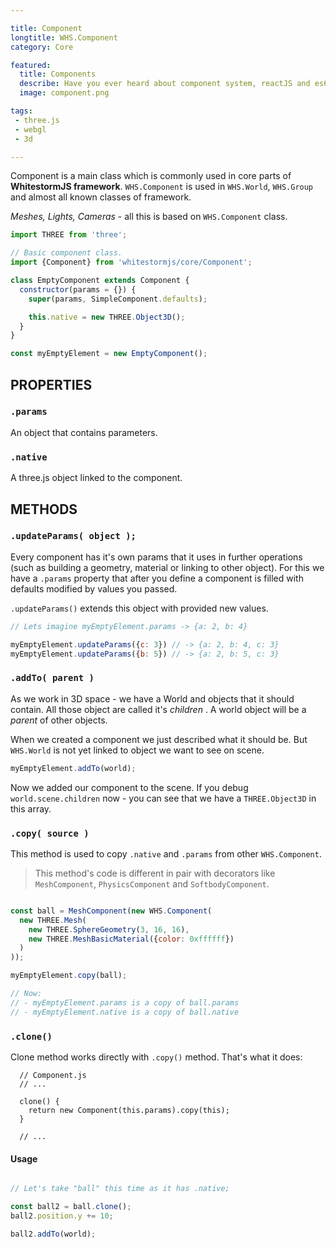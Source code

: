 ```yaml
---

title: Component
longtitle: WHS.Component
category: Core

featured:
  title: Components
  describe: Have you ever heard about component system, reactJS and es6 modules? Now it's time to deep in modular apps with cool interaction.
  image: component.png

tags:
 - three.js
 - webgl
 - 3d

---
```


Component is a main class which is commonly used in core parts of **WhitestormJS framework**. `WHS.Component` is used in `WHS.World`, `WHS.Group` and almost all known classes of framework. 

_Meshes, Lights, Cameras_ - all this is based on `WHS.Component` class.

```javascript
import THREE from 'three';

// Basic component class.
import {Component} from 'whitestormjs/core/Component';

class EmptyComponent extends Component {
  constructor(params = {}) {
    super(params, SimpleComponent.defaults);

    this.native = new THREE.Object3D();
  }
}

const myEmptyElement = new EmptyComponent();

```

## PROPERTIES

### `.params`

An object that contains parameters.

### `.native`

A three.js object linked to the component.

## METHODS

### `.updateParams( object );`

Every component has it's own params that it uses in further operations (such as building a geometry, material or linking to other object). For this we have a `.params` property that after you define a component is filled with defaults modified by values you passed.

`.updateParams()` extends this object with provided new values.

```javascript
// Lets imagine myEmptyElement.params -> {a: 2, b: 4}

myEmptyElement.updateParams({c: 3}) // -> {a: 2, b: 4, c: 3}
myEmptyElement.updateParams({b: 5}) // -> {a: 2, b: 5, c: 3}
```

### `.addTo( parent )`

As we work in 3D space - we have a World and objects that it should contain. All those object are called it's _children_ . A world object will be a _parent_ of other objects.

When we created a component we just described what it should be. But `WHS.World` is not yet linked to object we want to see on scene.

```javascript
myEmptyElement.addTo(world);
```

Now we added our component to the scene. If you debug `world.scene.children` now - you can see that we have a `THREE.Object3D` in this array. 

### `.copy( source )`

This method is used to copy `.native` and `.params` from other `WHS.Component`.

> This method's code is different in pair with decorators like `MeshComponent`, `PhysicsComponent` and `SoftbodyComponent`. 

```javascript

const ball = MeshComponent(new WHS.Component(
  new THREE.Mesh(
    new THREE.SphereGeometry(3, 16, 16),
    new THREE.MeshBasicMaterial({color: 0xffffff})
  )
));

myEmptyElement.copy(ball);

// Now:
// - myEmptyElement.params is a copy of ball.params
// - myEmptyElement.native is a copy of ball.native

```

### `.clone()`

Clone method works directly with `.copy()` method. That's what it does:

```
  // Component.js
  // ... 

  clone() {
    return new Component(this.params).copy(this);
  }

  // ...
```

#### Usage

```javascript

// Let's take "ball" this time as it has .native;

const ball2 = ball.clone();
ball2.position.y += 10;

ball2.addTo(world);

```
